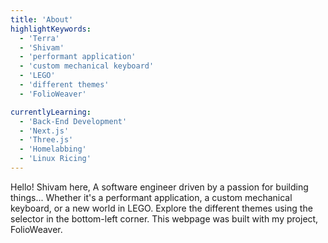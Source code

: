 ```yaml
---
title: 'About'
highlightKeywords:
  - 'Terra'
  - 'Shivam'
  - 'performant application'
  - 'custom mechanical keyboard'
  - 'LEGO'
  - 'different themes'
  - 'FolioWeaver'

currentlyLearning:
  - 'Back-End Development'
  - 'Next.js'
  - 'Three.js'
  - 'Homelabbing'
  - 'Linux Ricing'
---
```

Hello! Shivam here, A software engineer driven by a passion for building things... Whether it's a performant application, a custom mechanical keyboard, or a new world in LEGO.
Explore the different themes using the selector in the bottom-left corner.
This webpage was built with my project, FolioWeaver.
